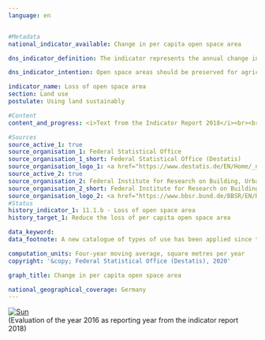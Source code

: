 ```yaml
---                   
language: en                   


#Metadata                   
national_indicator_available: Change in per capita open space area                   

dns_indicator_definition: The indicator represents the annual change in the per capita open space area in square metres as a four-year moving average.                   

dns_indicator_intention: Open space areas should be preserved for agricultural and forestry use, as cultural and natural landscapes as well as recreation areas. For this reason, the decline in the per capita open space area should be reduced. A reduction in the loss of open space area indicates the success of measures to strengthen inner-urban development and thereby conserve agricultural, wooded and water areas for agriculture and forestry, nature conservation and recreational use by the population.                   

indicator_name: Loss of open space area                   
section: Land use                   
postulate: Using land sustainably                   

#Content                    
content_and_progress: <i>Text from the Indicator Report 2018</i><br><br>Agricultural, wooded, mining and pile areas as well as water areas in the form of flowing and standing waters are referred to as open space areas. Therefore, all areas not covered by the category of housing and transport area are included. A distinction must be made between open space areas, and open areas as well as housing open areas, such as cemeteries, gardens, parks, green spaces or wildlife preserves, which – although they are non-built-up areas – are considered part of the housing and transport area. Therefore, if buildings are erected in gardens, parks or green spaces, this development will not be reflected in this indicator. However, such a development would increase the population density. In this respect, the indicator “Loss of open space area” corresponds to indicators 11.1.a “Expansion of housing and transport area “ and 11.1.c “Density of settlements”.<br><br>The data sources for the indicator are the population figures and the area survey by type of actual use compiled by the Federal Statistical Office. Since population data at regional level are used for the calculation, the 2011 census caused a jump in the time series. Moreover, changes in the methodology of the official land registers in the Länder have increasingly resulted in the reclassification of areas in previous years. To smooth out these effects and to establish the long-term trend, a four-year moving average is calculated, which covers the four preceding years.<br><br>Regarding the area survey by type of actual use, a methodological change in the survey basis took place in 2016, so that the comparability of the data with previous years is limited from 2016 onwards. For this reason, the development of the indicator in 2016 is shown only as a four-year moving average.<br><br>The distinction between “rural” and “non-rural” is based on a type classification of the Thünen Institute. This classification allocates a degree of “ruralness” to rural districts and towns not attached to an administrative district – based on spatial characteristics such as “density of settlements”, “share of agricultural and forestry area” and “location relative to the centres”.<br><br>In the period under review, the loss of per capita open space area declined on average nationwide. Whereas the four-year moving average for 2004 was still around 5 square metres per capita and year, the current average for 2015 is only about 2.9 square metres.<br><br>Although subject to a similar trend, considerable differences can be observed between rural and non-rural district types in terms of the scope of change. For instance, the loss of open space area per capita and year in rural district types decreased from above 7 to slightly over 4 square metres. In the non-rural district types, it fell from just under 2 to around 1 square metre. In this context, it is important to remember that non-rural districts and towns not attached to an administrative district have much less open space area such as forests or agricultural land than rural areas. In addition, demographic trends develop at differing rates and have a corresponding impact on the indicator. Whereas the majority of rural regions in the period under review reported a decline in population, the population figures in non-rural regions as a whole increased slightly.                   

#Sources
source_active_1: true                           
source_organisation_1: Federal Statistical Office                           
source_organisation_1_short: Federal Statistical Office (Destatis)                           
source_organisation_logo_1: <a href="https://www.destatis.de/EN/Home/_node.html"><img src="https://g205sdgs.github.io/sdg-indicators/public/LogosEn/destatis.png" alt="Logo Federal Statistical Office (Destatis)" title="Click here to visit the homepage of the organization" /></a>
source_active_2: true                           
source_organisation_2: Federal Institute for Research on Building, Urban Affairs and Spatial Development                           
source_organisation_2_short: Federal Institute for Research on Building, Urban Affairs and Spatial Development (BBSR)                           
source_organisation_logo_2: <a href="https://www.bbsr.bund.de/BBSR/EN/Home/homepage_node.html"><img src="https://g205sdgs.github.io/sdg-indicators/public/LogosEn/bfsrf.png" alt="Logo Federal Institute for Research on Building, Urban Affairs and Spatial Development (BBSR)" title="Click here to visit the homepage of the organization" /></a>
#Status                   
history_indicator_1: 11.1.b - Loss of open space area                   
history_target_1: Reduce the loss of per capita open space area

data_keyword:                    
data_footnote: A new catalogue of types of use has been applied since the data basis was changed as of 31 December 2016 so that the relevant change from 2015 to 2016 cannot be determined. Comparability over time is therefore very limited                   

computation_units: Four-year moving average, square metres per year                   
copyright: '&copy; Federal Statistical Office (Destatis), 2020'                   

graph_title: Change in per capita open space area                   

national_geographical_coverage: Germany                   
---
```

<div>                           
  <div class="my-header">                           
    <a href="https://sustainabledevelopment-deutschland.github.io/en/status/"><img src="https://g205sdgs.github.io/sdg-indicators/public/Wettersymbole/Sonne.png" title="If the trend continues, the target value will be met or the difference between the target value and the current value will be less than 5&nbsp;%" alt="Sun" />                           
    </a>                           
  </div>
  <div class="my-header-note">
    <span>(Evaluation of the year 2016 as reporting year from the indicator report 2018)</span>
  </div>                           
</div>